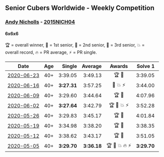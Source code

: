 ## Senior Cubers Worldwide - Weekly Competition
### [Andy Nicholls](../andy_nicholls.md) - [2015NICH04](https://www.worldcubeassociation.org/persons/2015NICH04?event=666)
#### 6x6x6

🏆 = overall winner, 🥇 = 1st senior, 🥈 = 2nd senior, 🥉 = 3rd senior, 💥 = overall record, 🔥 = PR average, ⚡ = PR single.

| Date | Age | Single | Average | Awards | Solve 1 | Solve 2 | Solve 3 | Video |
| :--: | :--: | --: | --: | :--: | --: | --: | --: | :-- |
| [<span style="white-space: nowrap">2020-06-23</span>](../../results/666/2020-06-23.md) | 40+ | 3:39.05 | 3:49.13 | <span style="white-space: nowrap">🏆 🥇</span> | 3:39.05 | 3:46.77 | 4:01.56 | [Link](https://www.facebook.com/events/268636114456043/permalink/279551773364477/) |
| [<span style="white-space: nowrap">2020-06-16</span>](../../results/666/2020-06-16.md) | 40+ | **3:27.31** | 3:57.25 | <span style="white-space: nowrap">🥈 💥 ⚡</span> | 3:44.00 | **3:27.31** | 4:40.43 | [Link](https://www.facebook.com/events/256188575607890/permalink/258506008709480/) |
| [<span style="white-space: nowrap">2020-06-09</span>](../../results/666/2020-06-09.md) | 40+ | 3:29.60 | 3:44.64 | <span style="white-space: nowrap">🏆 🥇</span> | 4:07.96 | 3:29.60 | 3:36.36 | [Link](https://www.facebook.com/events/1130228284009045/permalink/1131120660586474/) |
| [<span style="white-space: nowrap">2020-06-02</span>](../../results/666/2020-06-02.md) | 40+ | **3:27.64** | 3:42.79 | <span style="white-space: nowrap">🏆 🥇 💥 ⚡</span> | 3:52.28 | **3:27.64** | 3:48.45 | [Link](https://www.facebook.com/events/573401076937046/permalink/573727163571104/) |
| [<span style="white-space: nowrap">2020-05-26</span>](../../results/666/2020-05-26.md) | 40+ | 3:29.83 | 3:45.17 | <span style="white-space: nowrap">🏆 🥇</span> | 4:01.84 | 3:43.84 | 3:29.83 | [Link](https://www.facebook.com/events/637852836799991/permalink/639257566659518/) |
| [<span style="white-space: nowrap">2020-05-19</span>](../../results/666/2020-05-19.md) | 40+ | 3:34.98 | 3:38.20 | <span style="white-space: nowrap">🏆 🥇</span> | 3:38.35 | 3:41.27 | 3:34.98 | [Link](https://www.facebook.com/events/201300894172579/permalink/202112780758057/) |
| [<span style="white-space: nowrap">2020-05-12</span>](../../results/666/2020-05-12.md) | 40+ | 3:38.62 | 3:43.17 | <span style="white-space: nowrap">🏆 🥇</span> | 3:51.05 | 3:38.62 | 3:39.84 | [Link](https://www.facebook.com/events/276138643524223/permalink/276777570126997/) |
| [<span style="white-space: nowrap">2020-05-05</span>](../../results/666/2020-05-05.md) | 40+ | **3:29.70** | **3:36.18** | <span style="white-space: nowrap">🏆 🥇 💥 🔥 ⚡</span> | **3:29.70** | 3:33.32 | 3:45.53 | [Link](https://www.facebook.com/events/557526585195168/permalink/558595331754960/) |


<!-- Global site tag (gtag.js) - Google Analytics -->
<script async src="https://www.googletagmanager.com/gtag/js?id=UA-86348435-3"></script>
<script>window.dataLayer = window.dataLayer || []; function gtag() {dataLayer.push(arguments);} gtag('js', new Date()); gtag('config', 'UA-86348435-3');</script>
